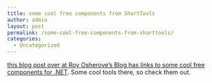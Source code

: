 ```yaml
---
title: some cool free components from ShartTools
author: admin
layout: post
permalink: /some-cool-free-components-from-sharttools/
categories:
  - Uncategorized
---
```

[this blog post over at Roy Osherove&#8217;s Blog has links to some cool free components for .NET][1]. Some cool tools there, so check them out.

 [1]: http://weblogs.asp.net/rosherove/archive/2004/12/09/278970.aspx